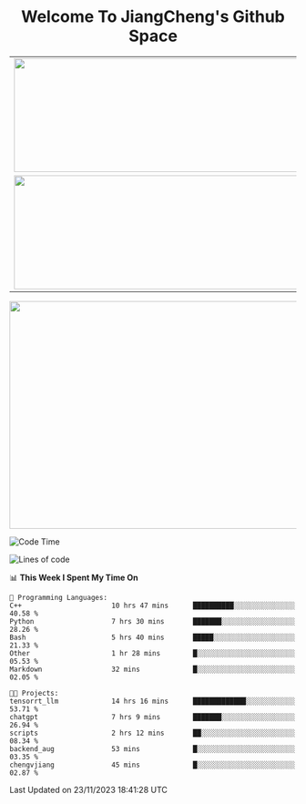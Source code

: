 <h1 align="center">Welcome To JiangCheng's Github Space</h1>

<table align="center" frame="void" rules="none" >
  <tr>
    <td>
      <div align="center"> <img height="200px" width="500px"  src="https://github-readme-stats.vercel.app/api?username=thisjiang&hide_title=true&hide_border=true&layout=compact&show_icons=trueline_height=21&text_color=000&icon_color=000&bg_color=0,ea6161,ffc64d,fffc4d,52fa5a&theme=graywhite" /> </div>
    </td>
    <td>
      <div align="center"> <img height="200px" width="500px" src="https://github-readme-stats.vercel.app/api/top-langs/?username=thisjiang&hide_title=true&hide_border=true&layout=compact&langs_count=6&text_color=000&icon_color=fff&bg_color=0,52fa5a,4dfcff,c64dff&theme=graywhite" /> </div>
    </td>
  </tr>
  <tr>
    <td>
      <div align="center"> <img height="200px" width="500px" src="https://github-readme-streak-stats.herokuapp.com/?user=thisjiang&hide_title=true&hide_border=true&layout=compact&langs_count=6" /> </div>
    </td>
    <td>
      <div align="center"> 
      <a href="https://github.com/" target="_blank"><img style="margin: 10px" src="https://profilinator.rishav.dev/skills-assets/git-scm-icon.svg" alt="Git" height="50" /></a>  
      <a href="https://www.linux.org/" target="_blank"><img style="margin: 10px" src="https://profilinator.rishav.dev/skills-assets/linux-original.svg" alt="Linux" height="50" /></a>  
      <a href="https://www.gnu.org/software/bash/" target="_blank"><img style="margin: 10px" src="https://profilinator.rishav.dev/skills-assets/gnu_bash-icon.svg" alt="Bash" height="50" /></a>  
      </div>
    </td>
  </tr>
</table>

<div align="center"> <img height="400px" width="1000px" src="https://github-readme-activity-graph.cyclic.app/graph?username=thisjiang&theme=react&hide_title=true&hide_border=true&layout=compact&langs_count=6" /> </div></td>

<!--START_SECTION:waka-->
![Code Time](http://img.shields.io/badge/Code%20Time-523%20hrs%2031%20mins-blue)

![Lines of code](https://img.shields.io/badge/From%20Hello%20World%20I%27ve%20Written-726.4%20thousand%20lines%20of%20code-blue)

📊 **This Week I Spent My Time On** 

```text
💬 Programming Languages: 
C++                      10 hrs 47 mins      ██████████░░░░░░░░░░░░░░░   40.58 % 
Python                   7 hrs 30 mins       ███████░░░░░░░░░░░░░░░░░░   28.26 % 
Bash                     5 hrs 40 mins       █████░░░░░░░░░░░░░░░░░░░░   21.33 % 
Other                    1 hr 28 mins        █░░░░░░░░░░░░░░░░░░░░░░░░   05.53 % 
Markdown                 32 mins             █░░░░░░░░░░░░░░░░░░░░░░░░   02.05 % 

🐱‍💻 Projects: 
tensorrt_llm             14 hrs 16 mins      █████████████░░░░░░░░░░░░   53.71 % 
chatgpt                  7 hrs 9 mins        ███████░░░░░░░░░░░░░░░░░░   26.94 % 
scripts                  2 hrs 12 mins       ██░░░░░░░░░░░░░░░░░░░░░░░   08.34 % 
backend_aug              53 mins             █░░░░░░░░░░░░░░░░░░░░░░░░   03.35 % 
chengvjiang              45 mins             █░░░░░░░░░░░░░░░░░░░░░░░░   02.87 % 
```


 Last Updated on 23/11/2023 18:41:28 UTC
<!--END_SECTION:waka-->
